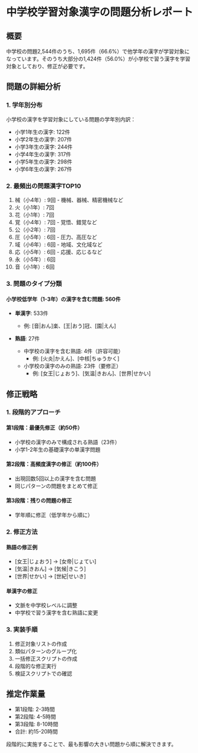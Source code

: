# 中学校学習対象漢字の問題分析レポート

## 概要

中学校の問題2,544件のうち、1,695件（66.6%）で他学年の漢字が学習対象になっています。そのうち大部分の1,424件（56.0%）が小学校で習う漢字を学習対象としており、修正が必要です。

## 問題の詳細分析

### 1. 学年別分布

小学校の漢字を学習対象にしている問題の学年別内訳：

- 小学1年生の漢字: 122件
- 小学2年生の漢字: 207件
- 小学3年生の漢字: 244件
- 小学4年生の漢字: 317件
- 小学5年生の漢字: 298件
- 小学6年生の漢字: 267件

### 2. 最頻出の問題漢字TOP10

1. 械（小4年）: 9回 - 機械、器械、精密機械など
2. 火（小1年）: 7回
3. 花（小1年）: 7回
4. 覚（小4年）: 7回 - 覚悟、錯覚など
5. 公（小2年）: 7回
6. 圧（小5年）: 6回 - 圧力、高圧など
7. 域（小6年）: 6回 - 地域、文化域など
8. 応（小5年）: 6回 - 応援、応じるなど
9. 永（小5年）: 6回
10. 音（小1年）: 6回

### 3. 問題のタイプ分類

#### 小学校低学年（1-3年）の漢字を含む問題: 560件

- **単漢字**: 533件
  - 例: [音|おん]楽、[王|おう]冠、[園|えん]
  
- **熟語**: 27件
  - 中学校の漢字を含む熟語: 4件（許容可能）
    - 例: [火炎|かえん]、[中核|ちゅうかく]
  - 小学校の漢字のみの熟語: 23件（要修正）
    - 例: [女王|じょおう]、[気温|きおん]、[世界|せかい]

## 修正戦略

### 1. 段階的アプローチ

#### 第1段階：最優先修正（約50件）
- 小学校の漢字のみで構成される熟語（23件）
- 小学1-2年生の基礎漢字の単漢字問題

#### 第2段階：高頻度漢字の修正（約100件）
- 出現回数5回以上の漢字を含む問題
- 同じパターンの問題をまとめて修正

#### 第3段階：残りの問題の修正
- 学年順に修正（低学年から順に）

### 2. 修正方法

#### 熟語の修正例
- [女王|じょおう] → [女帝|じょてい]
- [気温|きおん] → [気候|きこう]
- [世界|せかい] → [世紀|せいき]

#### 単漢字の修正
- 文脈を中学校レベルに調整
- 中学校で習う漢字を含む熟語に変更

### 3. 実装手順

1. 修正対象リストの作成
2. 類似パターンのグループ化
3. 一括修正スクリプトの作成
4. 段階的な修正実行
5. 検証スクリプトでの確認

## 推定作業量

- 第1段階: 2-3時間
- 第2段階: 4-5時間
- 第3段階: 8-10時間
- 合計: 約15-20時間

段階的に実施することで、最も影響の大きい問題から順に解決できます。